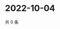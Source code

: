 # 2022-10-04

共 0 条

<!-- BEGIN WEIBO -->
<!-- 最后更新时间 Tue Oct 04 2022 21:55:54 GMT+0800 (China Standard Time) -->

<!-- END WEIBO -->
